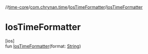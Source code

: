 //[time-core](../../../index.md)/[com.chrynan.time](../index.md)/[IosTimeFormatter](index.md)/[IosTimeFormatter](-ios-time-formatter.md)

# IosTimeFormatter

[ios]\
fun [IosTimeFormatter](-ios-time-formatter.md)(format: [String](https://kotlinlang.org/api/latest/jvm/stdlib/kotlin/-string/index.html))
